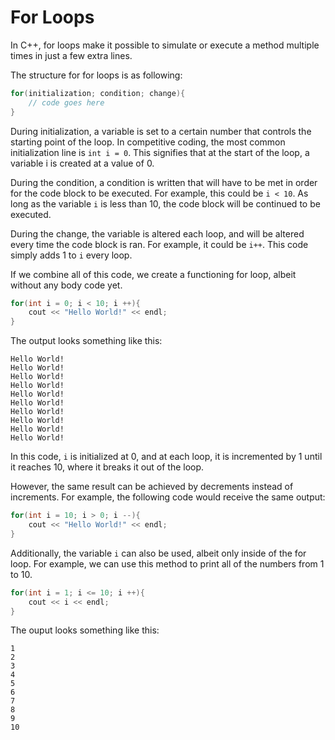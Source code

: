 # For Loops
In C++, for loops make it possible to simulate or execute a method multiple times in just a few extra lines. 

The structure for for loops is as following:
```cpp
for(initialization; condition; change){
    // code goes here
}
```

During initialization, a variable is set to a certain number that controls the starting point of the loop. In competitive coding, the most common initialization line is `int i = 0`. This signifies that at the start of the loop, a variable i is created at a value of $0$.

During the condition, a condition is written that will have to be met in order for the code block to be executed. For example, this could be `i < 10`. As long as the variable `i` is less than $10$, the code block will be continued to be executed.

During the change, the variable is altered each loop, and will be altered every time the code block is ran. For example, it could be `i++`. This code simply adds $1$ to `i` every loop.

If we combine all of this code, we create a functioning for loop, albeit without any body code yet.
```cpp
for(int i = 0; i < 10; i ++){
    cout << "Hello World!" << endl;
}
```
The output looks something like this:
```
Hello World!
Hello World! 
Hello World!
Hello World! 
Hello World! 
Hello World!
Hello World! 
Hello World! 
Hello World!
Hello World! 
```
In this code, `i` is initialized at $0$, and at each loop, it is incremented by $1$ until it reaches $10$, where it breaks it out of the loop.

However, the same result can be achieved by decrements instead of increments. For example, the following code would receive the same output:
```cpp
for(int i = 10; i > 0; i --){
    cout << "Hello World!" << endl;
}
```

Additionally, the variable `i` can also be used, albeit only inside of the for loop. For example, we can use this method to print all of the numbers from 1 to 10.
```cpp
for(int i = 1; i <= 10; i ++){
    cout << i << endl;
}
```
The ouput looks something like this:
```
1
2
3
4
5
6
7
8
9
10
```

